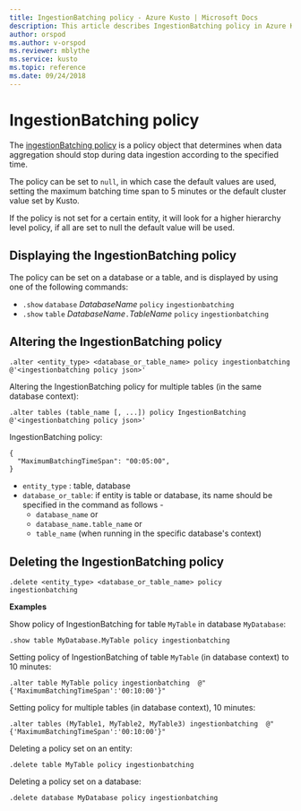 ```yaml
---
title: IngestionBatching policy - Azure Kusto | Microsoft Docs
description: This article describes IngestionBatching policy in Azure Kusto.
author: orspod
ms.author: v-orspod
ms.reviewer: mblythe
ms.service: kusto
ms.topic: reference
ms.date: 09/24/2018
---
```

# IngestionBatching policy

The [ingestionBatching policy](https://kusdoc2.azurewebsites.net/docs/concepts/batchingpolicy.html) is a policy object that determines
when data aggregation should stop during data ingestion according to the specified time.

The policy can be set to `null`, in which case the default values are used, setting
the maximum batching time span to 5 minutes or the default cluster value set by Kusto.

If the policy is not set for a certain entity, it will look for a higher hierarchy level policy,
if all are set to null the default value will be used. 

## Displaying the IngestionBatching policy

The policy can be set on a database or a table, and is displayed by using one of the following
commands:

* `.show` `database` *DatabaseName* `policy` `ingestionbatching`
* `.show` `table` *DatabaseName*`.`*TableName* `policy` `ingestionbatching`

## Altering the IngestionBatching policy

```kusto
.alter <entity_type> <database_or_table_name> policy ingestionbatching @'<ingestionbatching policy json>'
```
Altering the IngestionBatching policy for multiple tables (in the same database context):

```kusto
.alter tables (table_name [, ...]) policy IngestionBatching @'<ingestionbatching policy json>'
```
IngestionBatching policy:
```
{
  "MaximumBatchingTimeSpan": "00:05:00",
}
```

* `entity_type` : table, database
* `database_or_table`: if entity is table or database, its name should be specified in the command as follows - 
  - `database_name` or 
  - `database_name.table_name` or 
  - `table_name` (when running in the specific database's context)

## Deleting the IngestionBatching policy

```kusto
.delete <entity_type> <database_or_table_name> policy ingestionbatching
```

**Examples**

Show policy of IngestionBatching for table `MyTable` in database `MyDatabase`:
```
.show table MyDatabase.MyTable policy ingestionbatching 
```

Setting policy of IngestionBatching of table `MyTable` (in database context) to 10 minutes:
```
.alter table MyTable policy ingestionbatching  @"{'MaximumBatchingTimeSpan':'00:10:00'}"
```

Setting policy for multiple tables (in database context), 10 minutes:
```
.alter tables (MyTable1, MyTable2, MyTable3) ingestionbatching  @"{'MaximumBatchingTimeSpan':'00:10:00'}"
```

Deleting a policy set on an entity:
```
.delete table MyTable policy ingestionbatching
```

Deleting a policy set on a database:
```
.delete database MyDatabase policy ingestionbatching
```
